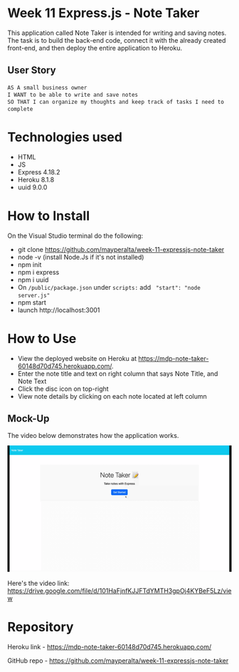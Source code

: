# Week 11 Express.js - Note Taker  

This application called Note Taker is intended for writing and saving notes.  The task is to build the back-end code, connect it with the already created front-end, and then deploy the entire application to Heroku. 

## User Story

```
AS A small business owner
I WANT to be able to write and save notes
SO THAT I can organize my thoughts and keep track of tasks I need to complete
```

# Technologies used

* HTML
* JS
* Express 4.18.2
* Heroku 8.1.8
* uuid 9.0.0

# How to Install

On the Visual Studio terminal do the following: 

* git clone https://github.com/mayperalta/week-11-expressjs-note-taker
* node -v (install Node.Js if it's not installed)
* npm init
* npm i express
* npm i uuid
* On `/public/package.json` under `scripts:` add ` "start": "node server.js"` 
* npm start
* launch http://localhost:3001

# How to Use 

* View the deployed website on Heroku at https://mdp-note-taker-60148d70d745.herokuapp.com/.
* Enter the note title and text on right column that says Note Title, and Note Text
* Click the disc icon on top-right
* View note details by clicking on each note located at left column


## Mock-Up

The video below demonstrates how the application works. 

![Watch video](./public/assets/image/note-taker.gif)

Here's the video link: https://drive.google.com/file/d/101HaFjnfKJJFTdYMTH3gpOj4KYBeF5Lz/view

# Repository

Heroku link - https://mdp-note-taker-60148d70d745.herokuapp.com/

GitHub repo - https://github.com/mayperalta/week-11-expressjs-note-taker